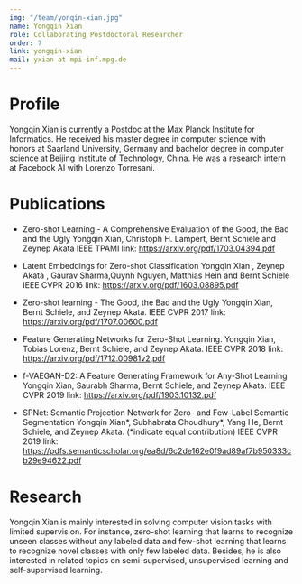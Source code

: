 ```yaml
---
img: "/team/yonqin-xian.jpg"
name: Yongqin Xian
role: Collaborating Postdoctoral Researcher
order: 7
link: yongqin-xian
mail: yxian at mpi-inf.mpg.de
---
```

# Profile
Yongqin Xian is currently a Postdoc at the Max Planck Institute for Informatics. He received his master degree in computer science with honors at Saarland University, Germany and bachelor degree in computer science at Beijing Institute of Technology, China. He was a research intern at Facebook AI with Lorenzo Torresani.

# Publications
* Zero-shot Learning - A Comprehensive Evaluation of the Good, the Bad and the Ugly Yongqin Xian, Christoph H. Lampert, Bernt Schiele and Zeynep Akata IEEE TPAMI link: https://arxiv.org/pdf/1703.04394.pdf

* Latent Embeddings for Zero-shot Classification Yongqin Xian , Zeynep Akata , Gaurav Sharma,Quynh Nguyen, Matthias Hein and Bernt Schiele IEEE CVPR 2016 link: https://arxiv.org/pdf/1603.08895.pdf

* Zero-shot learning - The Good, the Bad and the Ugly Yongqin Xian, Bernt Schiele, and Zeynep Akata. IEEE CVPR 2017 link: https://arxiv.org/pdf/1707.00600.pdf

* Feature Generating Networks for Zero-Shot Learning. Yongqin Xian, Tobias Lorenz, Bernt Schiele, and Zeynep Akata. IEEE CVPR 2018 link: https://arxiv.org/pdf/1712.00981v2.pdf

* f-VAEGAN-D2: A Feature Generating Framework for Any-Shot Learning Yongqin Xian, Saurabh Sharma, Bernt Schiele, and Zeynep Akata. IEEE CVPR 2019 link: https://arxiv.org/pdf/1903.10132.pdf

* SPNet: Semantic Projection Network for Zero- and Few-Label Semantic Segmentation Yongqin Xian*, Subhabrata Choudhury*, Yang He, Bernt Schiele, and Zeynep Akata. (*indicate equal contribution) IEEE CVPR 2019 link: https://pdfs.semanticscholar.org/ea8d/6c2de162e0f9ad89af7b950333cb29e94622.pdf

# Research
Yongqin Xian is mainly interested in solving computer vision tasks with limited supervision. For instance, zero-shot learning that learns to recognize unseen classes without any labeled data and few-shot learning that learns to recognize novel classes with only few labeled data. Besides, he is also interested in related topics on semi-supervised, unsupervised learning and self-supervised learning.